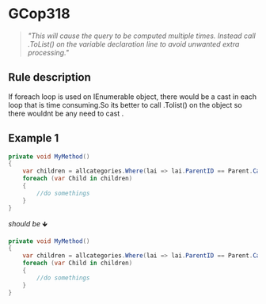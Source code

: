 ﻿# GCop318

> *"This will cause the query to be computed multiple times. Instead call .ToList() on the variable declaration line to avoid unwanted extra processing."*


## Rule description
If foreach loop is used on IEnumerable  object, there would be a cast in each loop that is time consuming.So its better to call .Tolist() on the object so there wouldnt be any need to cast .

## Example 1
```csharp
private void MyMethod()
{
    var children = allcategories.Where(lai => lai.ParentID == Parent.CategoryID);
    foreach (var Child in children)
    {
        //do somethings
    }
}
```
*should be* 🡻

```csharp
private void MyMethod()
{
    var children = allcategories.Where(lai => lai.ParentID == Parent.CategoryID).ToList();
    foreach (var Child in children)
    {
        //do somethings
    }
}
```


